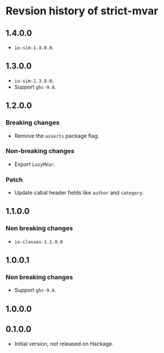 # Revsion history of strict-mvar

## 1.4.0.0

* `io-sim-1.4.0.0`.

## 1.3.0.0

* `io-sim-1.3.0.0`.
* Support `ghc-9.8`.

## 1.2.0.0

### Breaking changes

* Remove the `asserts` package flag.

### Non-breaking changes

* Export `LazyMVar`.

### Patch

* Update cabal header fields like `author` and `category`.

## 1.1.0.0

### Non breaking changes

* `io-classes-1.1.0.0`

## 1.0.0.1

### Non breaking changes

* Support `ghc-9.6`.

## 1.0.0.0

## 0.1.0.0

* Initial version, not released on Hackage.
